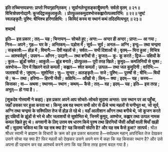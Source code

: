 **इति तच्चिन्तयन्नन्त: प्राप्तो नियगृहानि्तकम् ।** **सूर्यानलेन्दुसङ्काशैॢवमानै: सर्वतो वृतम् ॥ २१॥** **विचित्रोपवनोद्यानै: कूजद्द्विजकुलाकुलै: ।** **प्रोत्फुल्लकमुदाश्भोजकह्लारोत्पलवारिभि: ॥ २२॥** **जुष्टं स्वलङ्कृतै: पुश्भि: षीभिश्च हरिणाक्षिभि: ।** **किमिदं कस्य वा स्थानं कथं तदिदमित्यभूत् ॥ २३॥** 

**शब्दार्थ** 

**इति—** **इस प्रकार** **; तत्—** **यह** **; चिन्तयन्—** **सोचते हुए** **; अन्त:—** **अन्दर ही अन्दर** **; प्राप्त:—** **आ गया** **; निज—** **अपने** **; गृह—** **घर के** **;** **अन्तिकम्—** **पड़ोस में** **; सूर्य—** **सूर्य** **; अनल—** **अग्नि** **; इन्दु—** **तथा चन्द्रमा** **; सङ्काशै:—** **होड़ में** **; विमानै:—** **दैवी महलों से** **;** **सर्वत:—** **सभी दिशाओं से** **; वृतम्—** **घिरा हुआ** **; विचित्र—** **आश्चर्यपूर्ण** **; उपवन—** **आँगन** **; उद्यानै:—** **तथा बगीचों से** **; कूजत्—** **कू-** **कू करते** **; द्विज—** **पक्षियों के** **; कुल—** **झुंडों समेत** **; आकुलै:—** **झुंड बनाते** **; प्रोत्फुल्ल—** **पूरी तरह खिले** **; कुमुद—** **कमलिनियों से** **युक्त** **; अश्भोज—** **दिन में खिलने वाले कमलों** **; कह्लार—** **श्वेत कमलों** **; उत्पल—** **तथा जल कुमुदिनी** **; वारिभि:—** **जलाशयों से** **;** **जुष्टम्—** **सुशोभित** **; सु—** **सुन्दर** **; अलङ्कृतै:—** **सजे** **; पुश्भि:—** **पुरुषों से** **; षीभि:—** **षियों से** **; च—** **तथा** **; हरिणा—** **हिरनी जैसी** **;** **अक्षिभि:—** **आँखों से** **; किम्—** **क्या** **; इदम्—** **यह** **; कस्य—** **किसका** **; वा—** **अथवा** **; स्थानम्—** **स्थान** **; कथम्—** **कैसे** **; तत्—** **वह** **;** **इदम्—** **यह** **; इति—** **इस तरह** **; अभूत्—** **हो गया है।** **.** 

**[शुकदेव गोस्वामी ने कहा] : इस प्रकार अपने आप सोचते-सोचते सुदामा अन्तत: उस** **स्थान पर आ पहुँचा, जहाँ उसका घर हुआ करता था। किन्तु अब वह स्थान सभी ओर से ऊँचे** **भव्य महलों से घनीभूत था, जो सूर्य, अग्नि तथा चन्द्रमा के सश्मिलित तेज से होड़ ले रहे थे।** **वहाँ आलीशान आँगन तथा बगीचे थे, जो कूजन करते हुए पक्षियों के झुंडों से भरे थे और** **जलाशयों से सुशोभित थे, जिनमें कुमुद, अश्भोज, कह्लार तथा उत्पल नामक कमल खिले हुए** **थे। अगवानी के लिए उत्तम वष धारण किये पुरुष तथा हिरनियों जैसी आँखों वाली षियाँ** **खड़ी थीं। सुदामा चकित था कि यह सब क्या है? यह किसकी संपत्ति है? और यह सब कैसे** **हुआ?** **तात्पर्य :** श्रील श्रीधर स्वामी ने ब्राह्मण के विचारों के क्रम को इस प्रकार बतलाया है—सर्वप्रथम महान् अपरिचित तेज देखकर उसने सोचा यह क्या है? फिर महलों को देखकर उसने अपने मन में कहा कि यह किसका स्थान है? और उसे अपना ही पहचान कर वह आश्चर्य करने लगा कि यह किस तरह इतना बदल गया है।  